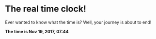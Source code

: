 # The real time clock!

Ever wanted to know what the time is? Well, your journey is about to end!

**The time is Nov 19, 2017, 07:44**